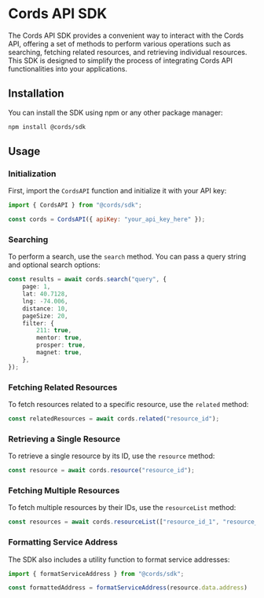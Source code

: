 # Cords API SDK

The Cords API SDK provides a convenient way to interact with the Cords API, offering a set of methods to perform various operations such as searching, fetching related resources, and retrieving individual resources. This SDK is designed to simplify the process of integrating Cords API functionalities into your applications.

## Installation

You can install the SDK using npm or any other package manager:

```bash
npm install @cords/sdk
```

## Usage

### Initialization

First, import the `CordsAPI` function and initialize it with your API key:

```javascript
import { CordsAPI } from "@cords/sdk";

const cords = CordsAPI({ apiKey: "your_api_key_here" });
```

### Searching

To perform a search, use the `search` method. You can pass a query string and optional search options:

```ts
const results = await cords.search("query", {
	page: 1,
	lat: 40.7128,
	lng: -74.006,
	distance: 10,
	pageSize: 20,
	filter: {
		211: true,
		mentor: true,
		prosper: true,
		magnet: true,
	},
});
```

### Fetching Related Resources

To fetch resources related to a specific resource, use the `related` method:

```ts
const relatedResources = await cords.related("resource_id");
```

### Retrieving a Single Resource

To retrieve a single resource by its ID, use the `resource` method:

```ts
const resource = await cords.resource("resource_id");
```

### Fetching Multiple Resources

To fetch multiple resources by their IDs, use the `resourceList` method:

```ts
const resources = await cords.resourceList(["resource_id_1", "resource_id_2"]);
```

### Formatting Service Address

The SDK also includes a utility function to format service addresses:

```ts
import { formatServiceAddress } from "@cords/sdk";

const formattedAddress = formatServiceAddress(resource.data.address)
```